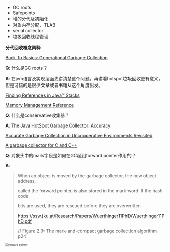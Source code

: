 - GC roots
- Safepoints
- 堆的分代及初始化
- 对象内存分配，TLAB
- serial collector
- 垃圾回收线程管理



**分代回收概念阐释**

[Back To Basics: Generational Garbage Collection](https://blog.bonggeek.com/2009/03/back-to-basics-generational-garbage.html)



**Q**: 什么是GC roots？

**A**: 在jvm语言及实现层面先讲清楚这个问题，再讲看hotspot垃圾回收更有意义，但是可惜的是很少文章或者书籍从这个角度出发。

[Finding References in Java™ Stacks](https://www.researchgate.net/profile/David-Detlefs/publication/2781137_Finding_References_in_Java_Stacks/links/53d876c40cf2e38c6331771d/Finding-References-in-Java-Stacks.pdf)

[Memory Management Reference](https://www.memorymanagement.org/index.html)



**Q**: 什么是conservative收集器？

**A**: [The Java HotSpot Garbage Collector: Accuracy](https://www.oracle.com/java/technologies/whitepaper.html)

[Accurate Garbage Collection in Uncooperative Environments Revisited](http://www.filpizlo.com/papers/baker-ccpe09-accurate.pdf)

[A garbage collector for C and C++](https://hboehm.info/gc/)



**Q**: 对象头中的mark字段是如何在GC起到forward pointer作用的？

**A**: 

> When an object is moved by the garbage collector, the new object address, 
>
> called the forward pointer, is also stored in the mark word. If the hash code 
>
> bits are used, they are rescued before they are overwritten
>
> https://ssw.jku.at/Research/Papers/Wuerthinger11PhD/Wuerthinger11PhD.pdf
>
>   // Figure 2.9: The mark-and-compact garbage collection algorithm p24

<img src="https://github.com/aristotle0x01/openjdk/assets/2216435/617fce5a-9ddf-4751-9ee5-bf2a4fe992e0" alt="forward pointer" style="zoom:60%; float: left;" />

